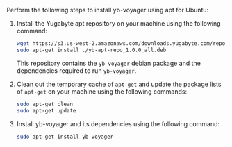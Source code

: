 <!--
+++
private=true
+++
-->

Perform the following steps to install yb-voyager using apt for Ubuntu:

1. Install the Yugabyte apt repository on your machine using the following command:

    ```sh
    wget https://s3.us-west-2.amazonaws.com/downloads.yugabyte.com/repos/reporpms/yb-apt-repo_1.0.0_all.deb
    sudo apt-get install ./yb-apt-repo_1.0.0_all.deb
    ```

    This repository contains the `yb-voyager` debian package and the dependencies required to run `yb-voyager`.

2. Clean out the temporary cache of `apt-get` and update the package lists of `apt-get` on your machine using the following commands:

    ```sh
    sudo apt-get clean
    sudo apt-get update
    ```

3. Install yb-voyager and its dependencies using the following command:

    ```sh
    sudo apt-get install yb-voyager
    ```

